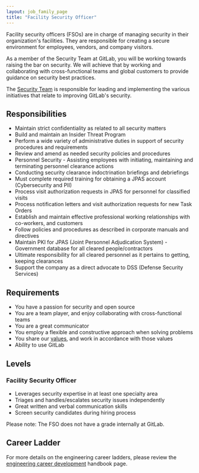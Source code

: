 ```yaml
---
layout: job_family_page
title: "Facility Security Officer"
---
```


Facility security officers (FSOs) are in charge of managing security in their organization's facilities. They are responsible for creating a secure environment for employees, vendors, and company visitors.

As a member of the Security Team at GitLab, you will be working towards raising the bar on security. We will achieve that by working and collaborating with cross-functional teams and global customers to provide guidance on security best practices.

The [Security Team](https://about.gitlab.com/handbook/security) is responsible for leading and
implementing the various initiatives that relate to improving GitLab's security.

## Responsibilities

- Maintain strict confidentiality as related to all security matters
- Build and maintain an Insider Threat Program
- Perform a wide variety of administrative duties in support of security procedures and requirements
- Review and amend as needed security policies and procedures
- Personnel Security - Assisting employees with initiating, maintaining and terminating personnel clearance actions
- Conducting security clearance indoctrination briefings and debriefings
- Must complete required training for obtaining a JPAS account (Cybersecurity and PII)
- Process visit authorization requests in JPAS for personnel for classified visits
- Process notification letters and visit authorization requests for new Task Orders
- Establish and maintain effective professional working relationships with co-workers, and customers
- Follow policies and procedures as described in corporate manuals and directives
- Maintain PKI for JPAS (Joint Personnel Adjudication System) - Government database for all cleared people/contractors
- Ultimate responsibility for all cleared personnel as it pertains to getting, keeping clearances
- Support the company as a direct advocate to DSS (Defense Security Services)



## Requirements

- You have a passion for security and open source
- You are a team player, and enjoy collaborating with cross-functional teams
- You are a great communicator
- You employ a flexible and constructive approach when solving problems
- You share our [values](https://about.gitlab.com/handbook/values/), and work in accordance with those values
- Ability to use GitLab

## Levels

### Facility Security Officer

- Leverages security expertise in at least one specialty area
- Triages and handles/escalates security issues independently
- Great written and verbal communication skills
- Screen security candidates during hiring process

Please note: The FSO does not have a grade internally at GitLab.

## Career Ladder

For more details on the engineering career ladders, please review the [engineering career development](https://about.gitlab.com/handbook/engineering/career-development/#roles) handbook page.
